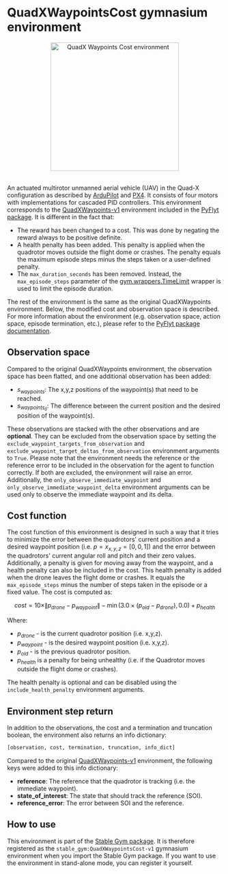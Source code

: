 # QuadXWaypointsCost gymnasium environment

<div align="center">
    <img src="https://github.com/rickstaa/stable-gym/assets/17570430/4cf24737-24c6-49d1-b338-81f40979cbee" alt="QuadX Waypoints Cost environment" width="300px">
</div>
</br>

An actuated multirotor unmanned aerial vehicle (UAV) in the Quad-X configuration as described by [ArduPilot](https://ardupilot.org/copter/docs/connect-escs-and-motors.html) and [PX4](https://docs.px4.io/main/en/airframes/airframe_reference.html#quadrotor-x). It consists of four motors with implementations for cascaded PID controllers. This environment corresponds to the [QuadXWaypoints-v1](https://jjshoots.github.io/PyFlyt/documentation/gym_envs/quadx_envs/quadx_waypoints_env.html) environment included in the [PyFlyt package](https://jjshoots.github.io/PyFlyt/index.html). It is different in the fact that:

* The reward has been changed to a cost. This was done by negating the reward always to be positive definite.
* A health penalty has been added. This penalty is applied when the quadrotor moves outside the flight dome or crashes. The penalty equals the maximum episode steps minus the steps taken or a user-defined penalty.
* The `max_duration_seconds` has been removed. Instead, the `max_episode_steps` parameter of the [gym.wrappers.TimeLimit](https://gymnasium.farama.org/api/wrappers/misc_wrappers/#gymnasium.wrappers.TimeLimit) wrapper is used to limit the episode duration.

The rest of the environment is the same as the original QuadXWaypoints environment. Below, the modified cost and observation space is described. For more information about the environment (e.g. observation space, action space, episode termination, etc.), please refer to the [PyFlyt package documentation](https://jjshoots.github.io/PyFlyt/index.html).

## Observation space

Compared to the original QuadXWaypoints environment, the observation space has been flatted, and one additional observation has been added:

* $s_{waypoints}$: The x,y,z positions of the waypoint(s) that need to be reached.
* $s_{waypoints_\delta}$: The difference between the current position and the desired position of the waypoint(s).

These observations are stacked with the other observations and are **optional**. They can be excluded from the observation space by setting the `exclude_waypoint_targets_from_observation` and `exclude_waypoint_target_deltas_from_observation` environment arguments to `True`. Please note that the environment needs the reference or the reference error to be included in the observation for the agent to function correctly. If both are excluded, the environment will raise an error. Additionally, the
`only_observe_immediate_waypoint` and `only_observe_immediate_waypoint_delta` environment arguments can be used only to observe the immediate waypoint and its delta.

## Cost function

The cost function of this environment is designed in such a way that it tries to minimize the error between the quadrotors' current position and a desired waypoint position (i.e. $p=x_{x,y,z}=[0,0,1]$) and the error between the quadrotors' current angular roll and pitch and their zero values. Additionally, a penalty is given for moving away from the waypoint, and a health penalty can also be included in the cost. This health penalty is added when the drone leaves the flight dome or crashes. It equals the `max_episode_steps` minus the number of steps taken in the episode or a fixed value. The cost is computed as:

$$
cost = 10 \times \| p_{drone} - p_{waypoint} \| - \min(3.0 \times (p_{old} - p_{drone}), 0.0) + p_{health}
$$

Where:

* $p_{drone}$ - is the current quadrotor position (i.e. x,y,z).
* $p_{waypoint}$ - is the desired waypoint position (i.e. x,y,z).
* $p_{old}$ - is the previous quadrotor position.
* $p_{health}$ is a penalty for being unhealthy (i.e. if the Quadrotor moves outside the flight dome or crashes).

The health penalty is optional and can be disabled using the `include_health_penalty` environment arguments.

## Environment step return

In addition to the observations, the cost and a termination and truncation boolean, the environment also returns an info dictionary:

```python
[observation, cost, termination, truncation, info_dict]
```

Compared to the original [QuadXWaypoints-v1](https://jjshoots.github.io/PyFlyt/documentation/gym_envs/quadx_envs/quadx_waypoints_env.html) environment, the following keys were added to this info dictionary:

* **reference**: The reference that the quadrotor is tracking (i.e. the immediate waypoint).
* **state\_of\_interest**: The state that should track the reference (SOI).
* **reference\_error**: The error between SOI and the reference.

## How to use

This environment is part of the [Stable Gym package](https://github.com/rickstaa/stable-gym). It is therefore registered as the `stable_gym:QuadXWaypointsCost-v1` gymnasium environment when you import the Stable Gym package. If you want to use the environment in stand-alone mode, you can register it yourself.
